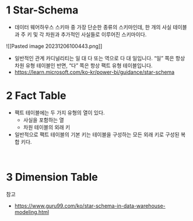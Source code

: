 # 1 Star-Schema

- 데이터 웨어하우스 스키마 중 가장 단순한 종류의 스키마인데, 한 개의 사실 테이블과 주 키 및 각 차원과 추가적인 사실들로 이루어진 스키마이다.

![[Pasted image 20231206100443.png]]

- 일반적인 관계 카디널리티는 일 대 다 또는 역으로 다 대 일입니다. “일” 쪽은 항상 차원 유형 테이블인 반면, “다” 쪽은 항상 팩트 유형 테이블입니다.
- https://learn.microsoft.com/ko-kr/power-bi/guidance/star-schema


# 2 Fact Table

- 팩트 테이블에는 두 가지 유형의 열이 있다.
	- 사실을 포함하는 열
	- 차원 테이블의 외래 키
- 일반적으로 팩트 테이블의 기본 키는 테이블을 구성하는 모든 외래 키로 구성된 복합 키다.

<br>

# 3 Dimension Table





참고

- https://www.guru99.com/ko/star-schema-in-data-warehouse-modeling.html